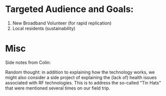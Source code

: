 # Targeted Audience and Goals:

1. New Broadband Volunteer (for rapid replication)
2. Local residents (sustainability)

# Misc
Side notes from Colin:

Random thought: in addition to explaining how the technology works, we might
also consider a side project of explaining the (lack of) health issues
associated with RF technologies. This is to address the so-called "Tin Hats"
that were mentioned several times on our field trip.
